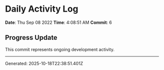 # Daily Activity Log

**Date**: Thu Sep 08 2022
**Time**: 4:08:51 AM
**Commit**: 6

## Progress Update

This commit represents ongoing development activity.

---
Generated: 2025-10-18T22:38:51.401Z
